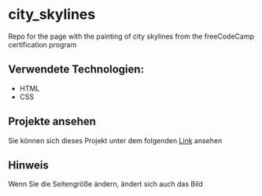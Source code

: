 # city_skylines
Repo for the page with the painting of city skylines from the freeCodeCamp certification program

## Verwendete Technologien:
- HTML
- CSS

## Projekte ansehen
Sie können sich dieses Projekt unter dem folgenden [Link](https://dana-skydanova.github.io/city_skylines/) ansehen

## Hinweis
Wenn Sie die Seitengröße ändern, ändert sich auch das Bild
